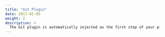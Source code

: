 ```yaml
---
title: "Git Plugin"
date: 2017-01-05
weight: 2
description: >
  The Git plugin is automatically injected as the first step of your pipeline to clone your repo.
---
```


